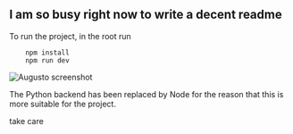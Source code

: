 ## I am so busy right now to write a decent readme

To run the project, in the root run
```
    npm install
    npm run dev
```

![Augusto screenshot](https://raw.githubusercontent.com/woistkeller/augusto/main/repo/augusto.png)


The Python backend has been replaced by Node for the reason that this is more suitable for the project.

take care
